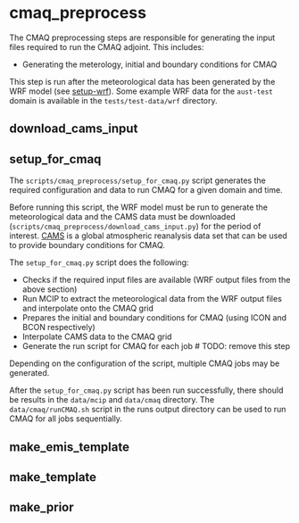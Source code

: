 # cmaq_preprocess

The CMAQ preprocessing steps are responsible for generating the input files required to run the CMAQ adjoint.
This includes:
* Generating the meterology, initial and boundary conditions for CMAQ

This step is run after the meteorological data has been generated by the WRF model 
(see [setup-wrf](https://github.com/openmethane/setup-wrf)).
Some example WRF data for the `aust-test` domain is available in the `tests/test-data/wrf` directory.

## download_cams_input

## setup_for_cmaq

The `scripts/cmaq_preprocess/setup_for_cmaq.py` script generates the required configuration and data to run CMAQ for a given domain and time.

Before running this script, the WRF model must be run to generate the meteorological data and the CAMS data must be downloaded
(`scripts/cmaq_preprocess/download_cams_input.py`) for the period of interest.
[CAMS](https://www.copernicus.eu/en/access-data/copernicus-services-catalogue/cams-global-reanalysis-eac4) 
is a global atmospheric reanalysis data set that can be used to provide boundary conditions for CMAQ.

The `setup_for_cmaq.py` script does the following:
* Checks if the required input files are available (WRF output files from the above section)
* Run MCIP to extract the meteorological data from the WRF output files and interpolate onto the CMAQ grid
* Prepares the initial and boundary conditions for CMAQ (using ICON and BCON respectively)
* Interpolate CAMS data to the CMAQ grid
* Generate the run script for CMAQ for each job # TODO: remove this step

Depending on the configuration of the script, 
multiple CMAQ jobs may be generated.

After the `setup_for_cmaq.py` script has been run successfully,
there should be results in the `data/mcip` and `data/cmaq` directory.
The `data/cmaq/runCMAQ.sh` script in the runs output directory can be used to run CMAQ for all jobs sequentially.


## make_emis_template
## make_template
## make_prior
